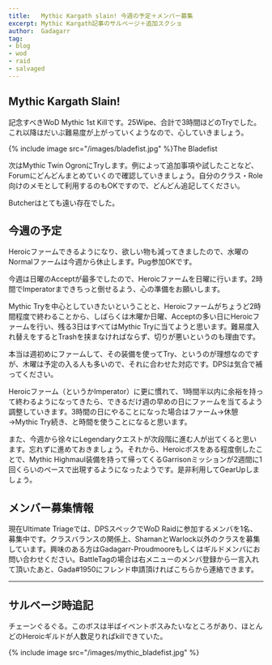 ```yaml
---
title:   Mythic Kargath slain! 今週の予定＋メンバー募集
excerpt: Mythic Kargath記事のサルベージ＋追加スクショ
author:  Gadagarr
tag:
- blog
- wod
- raid
- salvaged
---
```


## Mythic Kargath Slain!

記念すべきWoD Mythic 1st Killです。25Wipe、合計で3時間ほどのTryでした。これ以降はだいぶ難易度が上がっていくようなので、心していきましょう。

{% include image src="/images/bladefist.jpg" %}The Bladefist

次はMythic Twin OgronにTryします。例によって追加事項や試したことなど、Forumにどんどんまとめていくので確認していきましょう。自分のクラス・Role向けのメモとして利用するのもOKですので、どんどん追記してください。

Butcherはとても遠い存在でした。

## 今週の予定

Heroicファームできるようになり、欲しい物も減ってきましたので、水曜のNormalファームは今週から休止します。Pug参加OKです。

今週は日曜のAcceptが最多でしたので、Heroicファームを日曜に行います。2時間でImperatorまできちっと倒せるよう、心の準備をお願いします。

Mythic Tryを中心としていきたいということと、Heroicファームがちょうど2時間程度で終わることから、しばらくは木曜か日曜、Acceptの多い日にHeroicファームを行い、残る3日はすべてはMythic Tryに当てようと思います。難易度入れ替えをするとTrashを挟まなければならず、切りが悪いというのも理由です。

本当は週初めにファームして、その装備を使ってTry、というのが理想なのですが、木曜は予定の入る人も多いので、それに合わせた対応です。DPSは気合で補ってください。

Heroicファーム（というかImperator）に更に慣れて、1時間半以内に余裕を持って終わるようになってきたら、できるだけ週の早めの日にファームを当てるよう調整していきます。3時間の日にやることになった場合はファーム→休憩→Mythic Try続き、と時間を使うことになると思います。

また、今週から徐々にLegendaryクエストが次段階に進む人が出てくると思います。忘れずに進めておきましょう。それから、Heroicボスをある程度倒したことで、Mythic Highmaul装備を持って帰ってくるGarrisonミッションが2週間に1回くらいのペースで出現するようになったようです。是非利用してGearUpしましょう。

## メンバー募集情報

現在Ultimate Triageでは、DPSスペックでWoD Raidに参加するメンバを1名、募集中です。クラスバランスの関係上、ShamanとWarlock以外のクラスを募集しています。興味のある方はGadagarr-Proudmooreもしくはギルドメンバにお問い合わせください。BattleTagの場合は右メニューのメンバ登録から一言入れて頂いたあと、Gada#1950にフレンド申請頂ければこちらから連絡できます。

-----

## サルベージ時追記

チェーンぐるぐる。このボスは半ばイベントボスみたいなところがあり、ほとんどのHeroicギルドが人数足りればkillできていた。

{% include image src="/images/mythic_bladefist.jpg" %}
